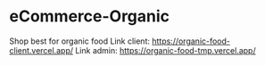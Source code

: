 # eCommerce-Organic
Shop best for organic food
Link client: https://organic-food-client.vercel.app/
Link admin: https://organic-food-tmp.vercel.app/

